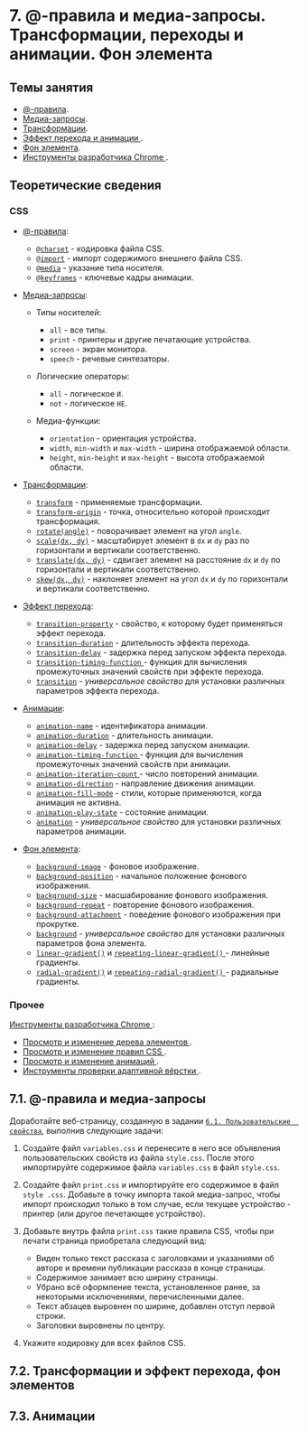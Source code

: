 # 7. @-правила и медиа-запросы. Трансформации, переходы и анимации. Фон элемента

## Темы занятия

- [@-правила](https://webref.ru/css/type/atrules).
- [Медиа-запросы](https://webref.ru/css/value/media).
- [Трансформации](https://webref.ru/layout/advanced-html-css/transform).
- [Эффект перехода и анимации
](https://webref.ru/layout/advanced-html-css/transitions-animations).
- [Фон элемента](https://metanit.com/web/html5/6.14.php).
- [Инструменты разработчика Chrome
](https://developers.google.com/web/tools/chrome-devtools/).

## Теоретические сведения

### CSS
  
- [@-правила](https://webref.ru/css/type/atrules):

  - [`@charset`](https://webref.ru/css/charset) - кодировка файла CSS.
  - [`@import`](https://webref.ru/css/import) - импорт содержимого внешнего 
  файла CSS.
  - [`@media`](https://webref.ru/css/media) - указание типа носителя.  
  - [`@keyframes`](https://webref.ru/css/keyframes) - ключевые кадры анимации.
  
- [Медиа-запросы](https://webref.ru/css/value/media):

  - Типы носителей:
  
    - `all` - все типы.
    - `print` - принтеры и другие печатающие устройства.
    - `screen` - экран монитора.
    - `speech` - речевые синтезаторы.
    
  - Логические операторы:
  
    - `all` - логическое `И`.
    - `not` - логическое `НЕ`.
    
  - Медиа-функции:
  
    - `orientation` - ориентация устройства.
    - `width`, `min-width` и `max-width` - ширина отображаемой области.
    - `height`, `min-height` и `max-height` - высота отображаемой области.
    
- [Трансформации](https://metanit.com/web/html5/9.1.php):

  - [`transform`](https://webref.ru/css/transform) - применяемые трансформации.
  - [`transform-origin`](https://webref.ru/css/transform-origin) -
  точка, относительно которой происходит трансформация.
  - [`rotate(angle)`](https://webref.ru/css/value/rotate) -
  поворачивает элемент на угол `angle`.
  - [`scale(dx, dy)`](https://webref.ru/css/value/scale) - масштабирует 
  элемент в `dx` и `dy` раз по горизонтали и вертикали соответственно.
  - [`translate(dx, dy)`](https://webref.ru/css/value/translate) - сдвигает 
  элемент на расстояние `dx` и `dy` по горизонтали и вертикали соответственно.
  - [`skew(dx, dy)`](https://webref.ru/css/value/skew) - наклоняет 
  элемент на угол `dx` и `dy` по горизонтали и вертикали соответственно.
  
- [Эффект перехода](https://metanit.com/web/html5/9.2.php):

  - [`transition-property`](https://webref.ru/css/transition-property) -
  свойство, к которому будет применяться эффект перехода.
  - [`transition-duration`](https://webref.ru/css/transition-duration) -
  длительность эффекта перехода.
  - [`transition-delay`](https://webref.ru/css/transition-delay) -
  задержка перед запуском эффекта перехода.
  - [`transition-timing-function`
  ](https://webref.ru/css/transition-timing-function) - функция для 
  вычисления промежуточных значений свойств при эффекте перехода.
  - [`transition`](https://webref.ru/css/transition) - _универсальное свойство_
  для установки различных параметров эффекта перехода.
  
- [Анимации](https://metanit.com/web/html5/9.3.php):

  - [`animation-name`](https://webref.ru/css/animation-name) -
  идентификатора анимации.
  - [`animation-duration`](https://webref.ru/css/animation-duration) -
  длительность анимации.
  - [`animation-delay`](https://webref.ru/css/animation-delay) -
  задержка перед запуском анимации.
  - [`animation-timing-function`
  ](https://webref.ru/css/animation-timing-function) - функция для вычисления
  промежуточных значений свойств при анимации.
  - [`animation-iteration-count`
  ](https://webref.ru/css/animation-iteration-count) -
  число повторений анимации.
  - [`animation-direction`](https://webref.ru/css/animation-direction) -
  направление движения анимации.
  - [`animation-fill-mode`](https://webref.ru/css/animation-fill-mode) -
  стили, которые применяются, когда анимация не активна.
  - [`animation-play-state`](https://webref.ru/css/animation-play-state) -
  состояние анимации.
  - [`animation`](https://webref.ru/css/animation) - _универсальное свойство_
  для установки различных параметров анимации.

- [Фон элемента](https://metanit.com/web/html5/6.14.php):

  - [`background-image`](https://webref.ru/css/background-image) -
  фоновое изображение.
  - [`background-position`](https://webref.ru/css/background-position) -
  начальное положение фонового изображения.
  - [`background-size`](https://webref.ru/css/background-size) -
  масшабирование фонового изображения.
  - [`background-repeat`](https://webref.ru/css/background-repeat) -
  повторение фонового изображения.
  - [`background-attachment`](https://webref.ru/css/background-attachment) -
  поведение фонового изображения при прокрутке.
  - [`background`](https://webref.ru/css/background) - _универсальное свойство_
  для установки различных параметров фона элемента.
  - [`linear-gradient()`](https://webref.ru/css/value/linear-gradient) и
  [`repeating-linear-gradient()`
  ](https://webref.ru/css/value/repeating-linear-gradient) -
  линейные градиенты.
  - [`radial-gradient()`](https://webref.ru/css/value/radial-gradient) и
  [`repeating-radial-gradient()`
  ](https://webref.ru/css/value/repeating-radial-gradient) -
  радиальные градиенты.
  
### Прочее

[Инструменты разработчика Chrome
](https://developers.google.com/web/tools/chrome-devtools/):

- [Просмотр и изменение дерева элементов
](https://developers.google.com/web/tools/chrome-devtools/inspect-styles/edit-dom).
- [Просмотр и изменение правил CSS
](https://developers.google.com/web/tools/chrome-devtools/inspect-styles/edit-styles).
- [Просмотр и изменение анимаций
](https://developers.google.com/web/tools/chrome-devtools/inspect-styles/animations).
- [Инструменты проверки адаптивной вёрстки
](https://developers.google.com/web/tools/chrome-devtools/device-mode).

## 7.1. @-правила и медиа-запросы

Доработайте веб-страницу, созданную в задании [`6.1. Пользовательские 
свойства`](/practice/06/#_6-1-поnьзоватеnьские-свойства), выполнив следующие
задачи:

1. Создайте файл `variables.css` и перенесите в него все объявления 
пользовательских свойств из файла `style.css`. После этого импортируйте 
содержимое файла `variables.css` в файл `style.css`.

2. Создайте файл `print.css` и импортируйте его содержимое в файл `style
.css`. Добавьте в точку импорта такой медиа-запрос, чтобы импорт происходил 
только в том случае, если текущее устройство - принтер (или другое печетающее 
устройство).

3. Добавьте внутрь файла `print.css` такие правила CSS, чтобы при печати 
страница приобретала следующий вид:

   - Виден только текст рассказа с заголовками и указаниями об авторе и 
   времени публикации рассказа в конце страницы.   
   - Содержимое занимает всю ширину страницы.   
   - Убрано всё оформление текста, установленное ранее, за некоторыми 
   исключениями, перечисленными далее.   
   - Текст абзацев выровнен по ширине, добавлен отступ первой строки.
   - Заголовки выровнены по центру.

4. Укажите кодировку для всех файлов CSS.

## 7.2. Трансформации и эффект перехода, фон элементов

## 7.3. Анимации

<script-button/>

<disqus-comments
  page-uuid="d6d92b81-f885-41a2-ab1c-ca9559e438c0"
  page-title="7. @-правила и медиа-запросы. Трансформации, переходы и анимации.
    Фон элемента | Практические занятия"/>
